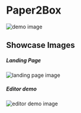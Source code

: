 # Paper2Box
![demo image](https://user-images.githubusercontent.com/50327123/216789637-c3ecbe25-4028-422e-8793-f97e1c27ed4c.png)


## Showcase Images
##### Landing Page
![landing page image](https://imgur.com/tbIClqI.png)
##### Editor demo
![editor demo image](https://imgur.com/3HXElB2.png)
